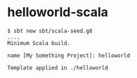 # helloworld-scala
```
$ sbt new sbt/scala-seed.g8
....
Minimum Scala build.

name [My Something Project]: helloworld

Template applied in ./helloworld
```
